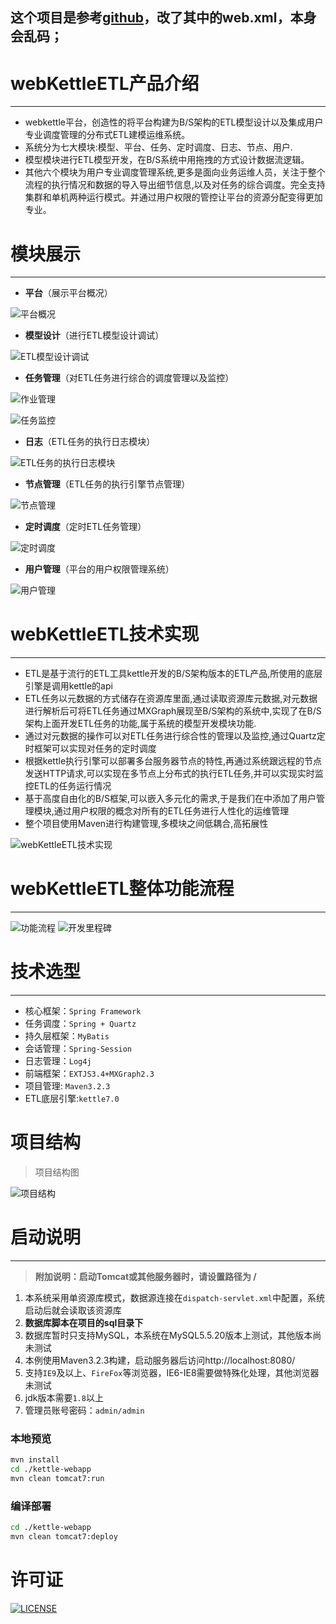 这个项目是参考[github](https://github.com/JoeyBling/webkettle)，改了其中的web.xml，本身会乱码；
-------------------------

#  webKettleETL产品介绍
-------------------------

-  webkettle平台，创造性的将平台构建为B/S架构的ETL模型设计以及集成用户专业调度管理的分布式ETL建模运维系统。
-  系统分为七大模块:模型、平台、任务、定时调度、日志、节点、用户.
-  模型模块进行ETL模型开发，在B/S系统中用拖拽的方式设计数据流逻辑。
-  其他六个模块为用户专业调度管理系统,更多是面向业务运维人员，关注于整个流程的执行情况和数据的导入导出细节信息,以及对任务的综合调度。完全支持集群和单机两种运行模式。并通过用户权限的管控让平台的资源分配变得更加专业。

# 模块展示
--------------------------
- **平台**（展示平台概况）

![](./examples/images/平台概况_mini.png "平台概况")

- **模型设计**（进行ETL模型设计调试）

![](./examples/images/ETL模型设计调试_mini.png "ETL模型设计调试")

- **任务管理**（对ETL任务进行综合的调度管理以及监控）

![](./examples/images/作业管理_mini.png "作业管理")

![](./examples/images/任务监控_mini.png "任务监控")

- **日志**（ETL任务的执行日志模块）

![](./examples/images/ETL任务的执行日志模块_mini.png "ETL任务的执行日志模块")

-  **节点管理**（ETL任务的执行引擎节点管理）

![](./examples/images/节点管理_mini.png "节点管理")

-  **定时调度**（定时ETL任务管理）

![](./examples/images/定时调度_mini.png "定时调度")

-  **用户管理**（平台的用户权限管理系统）

![](./examples/images/用户管理_mini.png "用户管理")

#  webKettleETL技术实现
-------------------------
- ETL是基于流行的ETL工具kettle开发的B/S架构版本的ETL产品,所使用的底层引擎是调用kettle的api
- ETL任务以元数据的方式储存在资源库里面,通过读取资源库元数据,对元数据进行解析后可将ETL任务通过MXGraph展现至B/S架构的系统中,实现了在B/S架构上面开发ETL任务的功能,属于系统的模型开发模块功能.
- 通过对元数据的操作可以对ETL任务进行综合性的管理以及监控,通过Quartz定时框架可以实现对任务的定时调度
- 根据kettle执行引擎可以部署多台服务器节点的特性,再通过系统跟远程的节点发送HTTP请求,可以实现在多节点上分布式的执行ETL任务,并可以实现实时监控ETL的任务运行情况
- 基于高度自由化的B/S框架,可以嵌入多元化的需求,于是我们在中添加了用户管理模块,通过用户权限的概念对所有的ETL任务进行人性化的运维管理
- 整个项目使用Maven进行构建管理,多模块之间低耦合,高拓展性

![](./examples/images/技术实现_mini.png "webKettleETL技术实现")


# webKettleETL整体功能流程
--------------------------
![](./examples/images/功能流程_mini.png "功能流程")
![](./examples/images/开发里程碑_mini.png "开发里程碑")

# 技术选型
--------------------------

- 核心框架：```Spring Framework```
- 任务调度：```Spring + Quartz```
- 持久层框架：```MyBatis```
- 会话管理：```Spring-Session```
- 日志管理：```Log4j```
- 前端框架：```EXTJS3.4+MXGraph2.3```
- 项目管理: ```Maven3.2.3```
- ETL底层引擎:```kettle7.0```

# 项目结构
> 项目结构图

![](./examples/images/项目结构_mini.png "项目结构")

# 启动说明
--------------------------

> **附加说明：启动Tomcat或其他服务器时，请设置路径为 /**

1. 本系统采用单资源库模式，数据源连接在```dispatch-servlet.xml```中配置，系统启动后就会读取该资源库
2. **数据库脚本在项目的sql目录下**
3. 数据库暂时只支持MySQL，本系统在MySQL5.5.20版本上测试，其他版本尚未测试
4. 本例使用Maven3.2.3构建，启动服务器后访问http://localhost:8080/
5. 支持`IE9`及以上、`FireFox`等浏览器，IE6-IE8需要做特殊化处理，其他浏览器未测试
6. jdk版本需要```1.8```以上
7. 管理员账号密码：```admin/admin```

### 本地预览
```bash
mvn install
cd ./kettle-webapp
mvn clean tomcat7:run
```

### 编译部署
```bash
cd ./kettle-webapp
mvn clean tomcat7:deploy
```

# 许可证
[![LICENSE](https://img.shields.io/github/license/JoeyBling/webkettle "LICENSE")](./LICENSE "LICENSE")
